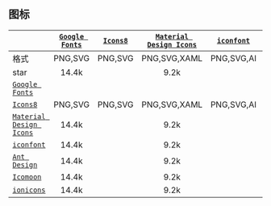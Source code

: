 ## 图标
|  | [`Google Fonts`](https://material.io/icons/) | [`Icons8`](http://icons8.com/material-icons/) | [`Material Design Icons`](https://materialdesignicons.com) | [`iconfont`](https://www.iconfont.cn/) | [`Ant Design`](https://ant.design/components/icon/) | [`Icomoon`](https://icomoon.io/) | [`ionicons`](https://ionic.io/ionicons) |
|---|:---:|:---:|:---:|:---:|:---:|:---:|:---:|
| 格式 | PNG,SVG | PNG,SVG | PNG,SVG,XAML | PNG,SVG,AI | SVG | EOT,SVG,WOFF,TTF | SVG |
| star | 14.4k |  | 9.2k |  |  |  | 15.5k |
| [`Google Fonts`](https://material.io/icons/) |  |  |  |  |  |  |  |
| [`Icons8`](http://icons8.com/material-icons/) | PNG,SVG | PNG,SVG | PNG,SVG,XAML | PNG,SVG,AI | SVG | EOT,SVG,WOFF,TTF | SVG |
| [`Material Design Icons`](https://materialdesignicons.com) | 14.4k |  | 9.2k |  |  |  | 15.5k |
| [`iconfont`](https://www.iconfont.cn/) | 14.4k |  | 9.2k |  |  |  | 15.5k |
| [`Ant Design`](https://ant.design/components/icon/) | 14.4k |  | 9.2k |  |  |  | 15.5k |
| [`Icomoon`](https://icomoon.io/) | 14.4k |  | 9.2k |  |  |  | 15.5k |
| [`ionicons`](https://ionic.io/ionicons) | 14.4k |  | 9.2k |  |  |  | 15.5k |
